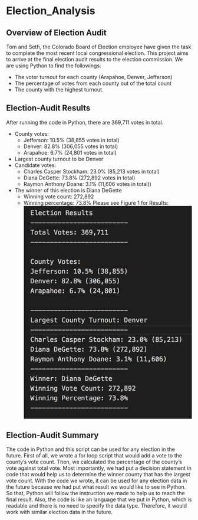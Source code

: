 # Election_Analysis

## Overview of Election Audit

Tom and Seth, the Colorado Board of Election employee have given the task to complete the most recent local congressional election. This project aims to arrive at the final election audit results to the election commission. We are using Python to find the followings:
- The voter turnout for each county (Arapahoe, Denver, Jefferson)
- The percentage of votes from each county out of the total count
- The county with the highest turnout.

## Election-Audit Results

After running the code in Python, there are 369,711 votes in total. 
- County votes:
    - Jefferson: 10.5% (38,855 votes in total)
    - Denver: 82.8% (306,055 votes in total)
    - Arapahoe: 6.7% (24,801 votes in total)
- Largest county turnout to be Denver
- Candidate votes:
    - Charles Casper Stockham: 23.0% (85,213 votes in total)
    - Diana DeGette: 73.8% (272,892 votes in total)
    - Raymon Anthony Doane: 3.1% (11,606 votes in total))
- The winner of this election is Diana DeGette
    - Winning vote count: 272,892
    - Winning percentage: 73.8%
Please see Figure 1 for Results: 
![Election_Results](Election_Results.png)

## Election-Audit Summary

The code in Python and this script can be used for any election in the future. First of all, we wrote a for loop script that would add a vote to the county’s vote count. Then, we calculated the percentage of the county’s vote against total vote. Most importantly, we had put a decision statement in code that would help us to determine the winner county that has the largest vote count. With the code we wrote, it can be used for any election data in the future because we had put what result we would like to see in Python. So that, Python will follow the instruction we made to help us to reach the final result. Also, the code is like an language that we put in Python, which is readable and there is no need to specify the data type. Therefore, it would work with similar election data in the future.
